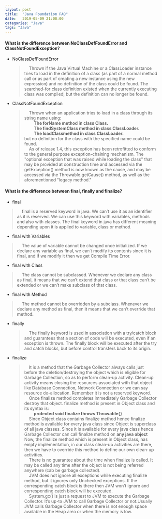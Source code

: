 ```yaml
---
layout: post
title:  "Java Foundation FAQ"
date:   2019-05-09 21:00:00
categories: "Java"
tags: "Java"
---
```

#### What is the difference between NoClassDefFoundError and ClassNotFoundException?
* NoClassDefFoundError   
  > &nbsp;&nbsp;&nbsp;&nbsp;Thrown if the Java Virtual Machine or a ClassLoader instance tries to load in the definition of a class (as part of a normal method call or as part of creating a new instance using the new expression) and no definition of the class could be found. The searched-for class definition existed when the currently executing class was compiled, but the definition can no longer be found.

* ClassNotFoundException
  > &nbsp;&nbsp;&nbsp;&nbsp;Thrown when an application tries to load in a class through its string name using:   
    &nbsp;&nbsp;&nbsp;&nbsp;&nbsp;&nbsp;&nbsp;&nbsp;**The forName method in class Class.**   
    &nbsp;&nbsp;&nbsp;&nbsp;&nbsp;&nbsp;&nbsp;&nbsp;**The findSystemClass method in class ClassLoader.**   
    &nbsp;&nbsp;&nbsp;&nbsp;&nbsp;&nbsp;&nbsp;&nbsp;**The loadClassmethod in class ClassLoader.**   
    but no definition for the class with the specified name could be found.   
    &nbsp;&nbsp;&nbsp;&nbsp;As of release 1.4, this exception has been retrofitted to conform to
    the general purpose exception-chaining mechanism.  The "optional exception that was raised while loading the class" that may be provided at construction time and accessed via the getException() method is now known as the cause, and may be accessed via the
    Throwable.getCause() method, as well as the aforementioned "legacy method."

#### What is the difference between final, finally and finalize?
* final
 > &nbsp;&nbsp;&nbsp;&nbsp;final is a reserved keyword in java. We can’t use it as an identifier as it is reserved. We can use this keyword with variables, methods and also with classes. The final keyword in java has different meaning depending upon it is applied to variable, class or method.   
 + final with Variables   
  > &nbsp;&nbsp;&nbsp;&nbsp;The value of variable cannot be changed once initialized. If we declare any variable as final, we can’t modify its contents since it is final, and if we modify it then we get Compile Time Error.
 + final with Class   
  > &nbsp;&nbsp;&nbsp;&nbsp;The class cannot be subclassed. Whenever we declare any class as final, it means that we can’t extend that class or that class can’t be extended or we can’t make subclass of that class.
 + final with Method   
  > &nbsp;&nbsp;&nbsp;&nbsp;The method cannot be overridden by a subclass. Whenever we declare any method as final, then it means that we can’t override that method.

* finally   
  > &nbsp;&nbsp;&nbsp;&nbsp;The finally keyword is used in association with a try/catch block and guarantees that a section of code will be executed, even if an exception is thrown. The finally block will be executed after the try and catch blocks, but before control transfers back to its origin.

* finalize   
  > &nbsp;&nbsp;&nbsp;&nbsp;It is a method that the Garbage Collector always calls just before the deletion/destroying the object which is eligible for Garbage Collection, so as to perform clean-up activity. Clean-up activity means closing the resources associated with that object like Database Connection, Network Connection or we can say resource de-allocation. Remember it is not a reserved keyword.   
  &nbsp;&nbsp;&nbsp;&nbsp;Once finalize method completes immediately Garbage Collector destroy that object. finalize method is present in Object class and its syntax is:   
  &nbsp;&nbsp;&nbsp;&nbsp;&nbsp;&nbsp;&nbsp;&nbsp;**protected void finalize throws Throwable{}**    
  &nbsp;&nbsp;&nbsp;&nbsp;Since Object class contains finalize method hence finalize method is available for every java class since Object is superclass of all java classes. Since it is available for every java class hence Garbage Collector can call finalize method on **any java object**
  Now, the finalize method which is present in Object class, has empty implementation, in our class clean-up activities are there, then we have to override this method to define our own clean-up activities.   
  &nbsp;&nbsp;&nbsp;&nbsp;There is no guarantee about the time when finalize is called. It may be called any time after the object is not being referred anywhere (cab be garbage collected).   
  &nbsp;&nbsp;&nbsp;&nbsp;JVM does not ignore all exceptions while executing finalize method, but it ignores only Unchecked exceptions. If the corresponding catch block is there then JVM won’t ignore and corresponding catch block will be executed.   
  &nbsp;&nbsp;&nbsp;&nbsp;System.gc() is just a request to JVM to execute the Garbage Collector. It’s up-to JVM to call Garbage Collector or not.Usually JVM calls Garbage Collector when there is not enough space available in the Heap area or when the memory is low.

